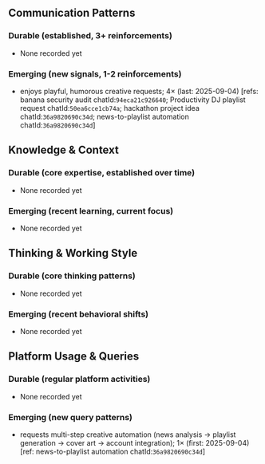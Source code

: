 ## Communication Patterns
### Durable (established, 3+ reinforcements)
- None recorded yet

### Emerging (new signals, 1-2 reinforcements)
- enjoys playful, humorous creative requests; 4× (last: 2025-09-04) [refs: banana security audit chatId:`94eca21c926640`; Productivity DJ playlist request chatId:`50ea6cce1cb74a`; hackathon project idea chatId:`36a9820690c34d`; news-to-playlist automation chatId:`36a9820690c34d`]

## Knowledge & Context
### Durable (core expertise, established over time)
- None recorded yet

### Emerging (recent learning, current focus)
- None recorded yet

## Thinking & Working Style
### Durable (core thinking patterns)
- None recorded yet

### Emerging (recent behavioral shifts)
- None recorded yet

## Platform Usage & Queries
### Durable (regular platform activities)
- None recorded yet

### Emerging (new query patterns)
- requests multi-step creative automation (news analysis → playlist generation → cover art → account integration); 1× (first: 2025-09-04) [ref: news-to-playlist automation chatId:`36a9820690c34d`]